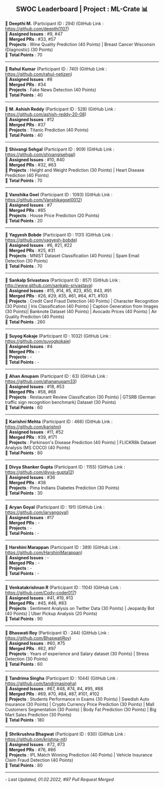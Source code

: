 <div align = 'center'>
  <h2> SWOC Leaderboard | Project : ML-Crate 📊 </h2>
  </div>


🔴 **Deepthi M.** (Participant ID : 294) (GitHub Link : https://github.com/deepthi1107) <br/>
🔴 **Assigned Issues** : #9, #47 <br/>
🔴 **Merged PRs** : #33, #57 <br/>
🔴 **Projects** : Wine Quality Prediction (40 Points) | Breast Cancer Wisconsin (Diagnostic) (30 Points) <br/>
🔴 **Total Points** : 70 <br/>

************************************************************
🔴 **Rahul Kumar** (Participant ID : 740) (GitHub Link : https://github.com/rahul-netizen)<br/>
🔴 **Assigned Issues** : #8 <br/>
🔴 **Merged PRs** : #34 <br/>
🔴 **Projects** : Fake News Detection (40 Points) <br/>
🔴 **Total Points** : 40 <br/>

**************************************************************
🔴 **M. Ashish Reddy** (Participant ID : 528) (GitHub Link : https://github.com/ashish-reddy-20-08)<br/>
🔴 **Assigned Issues** : #12 <br/>
🔴 **Merged PRs** : #37 <br/>
🔴 **Projects** : Titanic Prediction (40 Points) <br/>
🔴 **Total Points** : 40 <br/>

****************************************************************
🔴 **Shivangi Sehgal** (Participant ID : 909) (GitHub Link :  https://github.com/shivangisehgal)<br/>
🔴 **Assigned Issues** : #10, #40 <br/>
🔴 **Merged PRs** : #32, #63 <br/>
🔴 **Projects** : Height and Weight Prediction (30 Points) | Heart Disease Prediction (40 Points) <br/>
🔴 **Total Points** : 70 <br/>

***************************************************************
🔴 **Vanshika Goel** (Participant ID : 1093) (GitHub Link : https://github.com/Vanshikagoel0012)<br/>
🔴 **Assigned Issues** : #7 <br/>
🔴 **Merged PRs** : #85 <br/>
🔴 **Projects** : House Price Prediction (20 Points) <br/>
🔴 **Total Points** : 20 <br/>

****************************************************************
🔴 **Yagyesh Bobde** (Participant ID : 1131) (GitHub Link : https://github.com/yagyesh-bobde)<br/>
🔴 **Assigned Issues** : #6, #21, #22 <br/>
🔴 **Merged PRs** : #25, #31 <br/>
🔴 **Projects** : MNIST Dataset Classification (40 Points) | Spam Email Detection (30 Points) <br/>
🔴 **Total Points** : 70 <br/>

****************************************************************
🔴 **Sankalp Srivastava** (Participant ID : 857) (GitHub Link : http://www.github.com/sankalp-srivastava)<br/>
🔴 **Assigned Issues** : #15, #14, #5, #23, #50, #43, #91 <br/>
🔴 **Merged PRs** : #26, #29, #35, #61, #64, #71, #103 <br/>
🔴 **Projects** : Credit Card Fraud Detection (40 Points) | Character Recognition (30 Points) | Iris Classification (40 Points) | Caption Generation from Images (30 Points)| Banknote Dataset (40 Points) | Avocado Prices (40 Points) | Air Quality Prediction (40 Points)<br/>
🔴 **Total Points** : 260 <br/>

****************************************************************
🔴 **Suyog Kokaje** (Participant ID : 1032) (GitHub Link : https://github.com/suyogkokaje)<br/>
🔴 **Assigned Issues** : #4 <br/>
🔴 **Merged PRs** : - <br/>
🔴 **Projects** : - <br/>
🔴 **Total Points** : - <br/>

****************************************************************
🔴 **Ahan Anupam** (Participant ID : 63) (GitHub Link : https://github.com/ahananupam33)<br/>
🔴 **Assigned Issues** : #18, #53 <br/>
🔴 **Merged PRs** : #58, #68 <br/>
🔴 **Projects** : Restaurant Review Classification (30 Points) | GTSRB (German traffic sign recognition benchmark) Dataset (30 Points) <br/>
🔴 **Total Points** : 60 <br/>

****************************************************************
🔴 **Karishni Mehta** (Participant ID : 466) (GitHub Link : https://github.com/karishni)<br/>
🔴 **Assigned Issues** : #11, #52 <br/>
🔴 **Merged PRs** : #39, #171 <br/>
🔴 **Projects** : Parkinson's Disease Prediction (40 Points) | FLICKR8k Dataset Analysis (MS COCO) (40 Points)<br/>
🔴 **Total Points** : 80 <br/>

****************************************************************
🔴 **Divya Shanker Gupta** (Participant ID : 1155) (GitHub Link : https://github.com/divya-gupta12)<br/>
🔴 **Assigned Issues** : #36 <br/>
🔴 **Merged PRs** : #38 <br/>
🔴 **Projects** : Pima Indians Diabetes Prediction (30 Points) <br/>
🔴 **Total Points** : 30 <br/>

****************************************************************
🔴 **Aryan Goyal** (Participant ID : 191) (GitHub Link : https://github.com/iaryangoyal)<br/>
🔴 **Assigned Issues** : #17 <br/>
🔴 **Merged PRs** : - <br/>
🔴 **Projects** : - <br/>
🔴 **Total Points** : - <br/>

****************************************************************
🔴 **Harshini Marappan** (Participant ID : 389) (GitHub Link : https://github.com/HarshiniMarappan)<br/>
🔴 **Assigned Issues** : - <br/>
🔴 **Merged PRs** : - <br/>
🔴 **Projects** : - <br/>
🔴 **Total Points** : - <br/>

****************************************************************
🔴 **Venkatakrishnan R** (Participant ID : 1104) (GitHub Link : https://github.com/Cody-coder017)<br/>
🔴 **Assigned Issues** : #41, #19, #13 <br/>
🔴 **Merged PRs** : #45, #46, #83 <br/>
🔴 **Projects** : Sentiment Analysis on Twitter Data (30 Points) | Jeopardy Bot (40 Points) | Uber Pickup Analysis (20 Points) <br/>
🔴 **Total Points** : 90 <br/>

****************************************************************
🔴 **Bhaswati Roy** (Participant ID : 244) (GitHub Link : https://github.com/BhaswatiRoy)<br/>
🔴 **Assigned Issues** : #60, #75 <br/>
🔴 **Merged PRs** : #62, #97 <br/>
🔴 **Projects** : Years of experience and Salary dataset (30 Points) | Stress Detection (30 Points)<br/>
🔴 **Total Points** : 60 <br/>

****************************************************************
🔴 **Tandrima Singha** (Participant ID : 1044) (GitHub Link : https://github.com/tandrimasingha)<br/>
🔴 **Assigned Issues** : #67, #48, #74, #4, #95, #88 <br/>
🔴 **Merged PRs** : #69, #70, #84, #87, #101, #102 <br/>
🔴 **Projects** : Students Performance in Exams (30 Points) | Swedish Auto Insurance (30 Points) | Crypto Currency Price Prediction (30 Points) | Mall Customers Segmentation (30 Points) | Body Fat Prediction (30 Points) | Big Mart Sales Prediction (30 Points)<br/>
🔴 **Total Points** : 180 <br/>

****************************************************************
🔴 **Shrikrushna Bhagwat** (Participant ID : 930) (GitHub Link : https://github.com/krishna-nit)<br/>
🔴 **Assigned Issues** : #72, #73 <br/>
🔴 **Merged PRs** : #76, #86 <br/>
🔴 **Projects** : IPL Match Winning Prediction (40 Points) | Vehicle Insurance Claim Fraud Detection (40 Points) <br/>
🔴 **Total Points** : 80 <br/>

****************************************************************



*- Last Updated, 01.02.2022, #97 Pull Request Merged*
